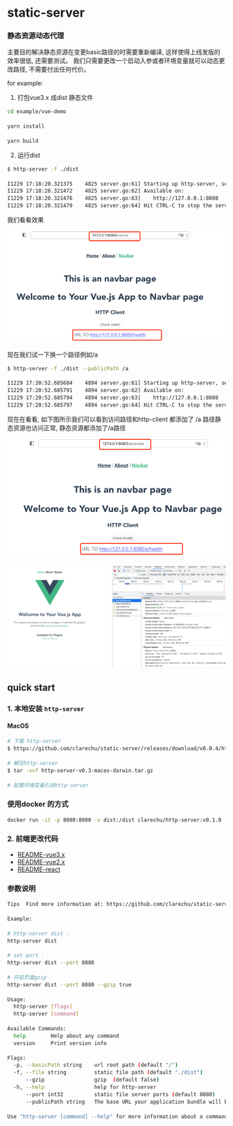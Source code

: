 # static-server

### 静态资源动态代理

主要目的解决静态资源在变更basic路径的时需要重新编译,
这样使得上线发版的效率很低,  还需要测试。
我们只需要更改一个启动入参或者环境变量就可以动态更改路径,
不需要付出任何代价。

for example: 

1. 打包vue3.x 成dist 静态文件
```bash
cd example/vue-demo

yarn install

yarn build


```

2. 运行dist

```bash
$ http-server -f ./dist

I1229 17:18:20.321375    4825 server.go:61] Starting up http-server, serving ./dist
I1229 17:18:20.321472    4825 server.go:62] Available on:
I1229 17:18:20.321476    4825 server.go:63]    http://127.0.0.1:8080
I1229 17:18:20.321479    4825 server.go:64] Hit CTRL-C to stop the server

```

我们看看效果

![img.png](img/img.png)

现在我们试一下换一个路径例如/a

```bash
$ http-server -f ./dist --publicPath /a

I1229 17:20:52.685684    4894 server.go:61] Starting up http-server, serving ./dist
I1229 17:20:52.685791    4894 server.go:62] Available on:
I1229 17:20:52.685794    4894 server.go:63]    http://127.0.0.1:8080
I1229 17:20:52.685797    4894 server.go:64] Hit CTRL-C to stop the server

```

现在在看看, 如下图所示我们可以看到访问路径和http-client 都添加了 /a 路径静态资源也访问正常,
静态资源都添加了/a路径

![img_1.png](img/img_1.png)

![img.png](img/img_2.png)


## quick start

### 1. 本地安装 `http-server`


#### MacOS

```bash
# 下载 http-server
$ https://github.com/clarechu/static-server/releases/download/v0.0.4/http-server-v0.3-macos-darwin.tar.gz

# 解压http-server
$ tar -xvf http-server-v0.3-macos-darwin.tar.gz

# 配置环境变量引进http-server
```

### 使用docker 的方式

```bash
docker run -it -p 8080:8080 -v dist:/dist clarechu/http-server:v0.1.0 -f /dist --publicPath /a   
```
### 2. 前端更改代码

* [README-vue3.x](./example/README-vue3.x.md)
* [README-vue2.x](./example/README-vue2.x.md)
* [README-react](./example/README-react.md)

### 参数说明

```bash
Tips  Find more information at: https://github.com/clarechu/static-server

Example:

# http-server dist .
http-server dist

# set port .
http-server dist --port 8080

# 开启页面gzip
http-server dist --port 8080 --gzip true

Usage:
  http-server [flags]
  http-server [command]

Available Commands:
  help        Help about any command
  version     Print version info

Flags:
  -p, --basicPath string    url root path (default "/")
  -f, --file string         static file path (default "./dist")
      --gzip                gzip  (default false)
  -h, --help                help for http-server
      --port int32          static file server ports (default 8080)
      --publicPath string   The base URL your application bundle will be deployed (default "/")

Use "http-server [command] --help" for more information about a command.


```